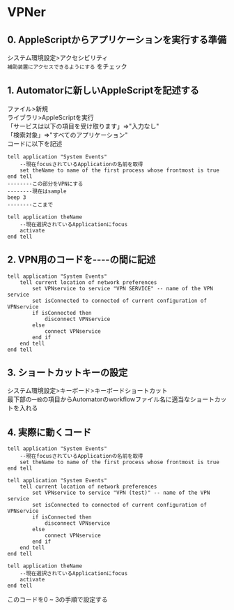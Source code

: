# VPNer
## 0. AppleScriptからアプリケーションを実行する準備
  システム環境設定>アクセシビリティ  
  `補助装置にアクセスできるようにする` をチェック  

## 1. Automatorに新しいAppleScriptを記述する
  ファイル>新規  
  ライブラリ>AppleScriptを実行  
  「サービスは以下の項目を受け取ります」=>"入力なし"  
  「検索対象」=>"すべてのアプリケーション"  
  コードに以下を記述  
    
    tell application "System Events"
        --現在focusされているApplicationの名前を取得
        set theName to name of the first process whose frontmost is true
    end tell
    --------この部分をVPNにする
    --------現在はsample
    beep 3
    --------ここまで

    tell application theName
        --現在選択されているApplicationにfocus
        activate
    end tell

## 2. VPN用のコードを----の間に記述
    tell application "System Events"
        tell current location of network preferences
            set VPNservice to service "VPN SERVICE" -- name of the VPN service
            set isConnected to connected of current configuration of VPNservice
            if isConnected then
                disconnect VPNservice
            else
                connect VPNservice
            end if
        end tell
    end tell

## 3. ショートカットキーの設定
  システム環境設定>キーボード>キーボードショートカット  
  最下部の`一般`の項目からAutomatorのworkflowファイル名に適当なショートカットを入れる  

## 4. 実際に動くコード
    tell application "System Events"
        --現在focusされているApplicationの名前を取得
        set theName to name of the first process whose frontmost is true
    end tell

    tell application "System Events"
        tell current location of network preferences
            set VPNservice to service "VPN (test)" -- name of the VPN service
            set isConnected to connected of current configuration of VPNservice
            if isConnected then
                disconnect VPNservice
            else
                connect VPNservice
            end if
        end tell
    end tell

    tell application theName
        --現在選択されているApplicationにfocus
        activate
    end tell  
  このコードを0 ~ 3の手順で設定する
